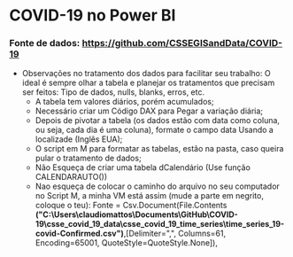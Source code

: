 # COVID-19 no Power BI

### Fonte de dados: https://github.com/CSSEGISandData/COVID-19

* Observações no tratamento dos dados para facilitar seu trabalho:
O ideal é sempre olhar a tabela e planejar os tratamentos que precisam ser feitos: Tipo de dados, nulls, blanks, erros, etc.
    * A tabela tem valores diários, porém acumulados;
    * Necessário criar um Código DAX para Pegar a variação diária;
    * Depois de pivotar a tabela (os dados estão com data como coluna, ou seja, cada dia é uma coluna), formate o campo data Usando a localizade (Inglês EUA);
    * O script em M para formatar as tabelas, estão na pasta, caso queira pular o tratamento de dados;
    * Não Esqueça de criar uma tabela dCalendário (Use função CALENDARAUTO())
    * Nao esqueça de colocar o caminho do arquivo no seu computador no Script M, a minha VM está assim (mude a parte em negrito, coloque o teu):
     Fonte = Csv.Document(File.Contents **("C:\Users\claudiomattos\Documents\GitHub\COVID-19\csse_covid_19_data\csse_covid_19_time_series\time_series_19-covid-Confirmed.csv")**,[Delimiter=",", Columns=61, Encoding=65001, QuoteStyle=QuoteStyle.None]),
   
    
 
